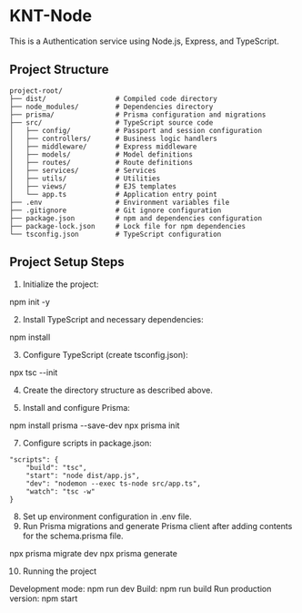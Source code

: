 # KNT-Node

This is a Authentication service using Node.js, Express, and TypeScript.

## Project Structure
```
project-root/
├── dist/                 # Compiled code directory
├── node_modules/         # Dependencies directory
├── prisma/               # Prisma configuration and migrations
├── src/                  # TypeScript source code
│   ├── config/           # Passport and session configuration
│   ├── controllers/      # Business logic handlers
│   ├── middleware/       # Express middleware
│   ├── models/           # Model definitions
│   ├── routes/           # Route definitions
│   ├── services/         # Services
│   ├── utils/            # Utilities
│   ├── views/            # EJS templates
│   └── app.ts            # Application entry point
├── .env                  # Environment variables file
├── .gitignore            # Git ignore configuration
├── package.json          # npm and dependencies configuration
├── package-lock.json     # Lock file for npm dependencies
└── tsconfig.json         # TypeScript configuration
```
## Project Setup Steps

1. Initialize the project:

npm init -y

2. Install TypeScript and necessary dependencies:

npm install

3. Configure TypeScript (create tsconfig.json):

npx tsc --init

4. Create the directory structure as described above.

5. Install and configure Prisma:

npm install prisma --save-dev
npx prisma init

7. Configure scripts in package.json:
```
"scripts": {
    "build": "tsc",
    "start": "node dist/app.js",
    "dev": "nodemon --exec ts-node src/app.ts",
    "watch": "tsc -w"
}
```
8. Set up environment configuration in .env file.
9. Run Prisma migrations and generate Prisma client after adding contents for the schema.prisma file.

npx prisma migrate dev
npx prisma generate

10. Running the project 

Development mode: npm run dev
Build: npm run build
Run production version: npm start